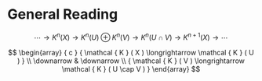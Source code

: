 # General Reading



$$
\cdots \rightarrow K ^ { n } ( X ) \rightarrow K ^ { n } ( U ) \oplus K ^ { n } ( V ) \rightarrow K ^ { n } ( U \cap V ) \rightarrow K ^ { n + 1 } ( X ) \rightarrow \cdots
$$


$$
\begin{array} { c } { \mathcal { K } ( X ) \longrightarrow \mathcal { K } ( U ) } \\ 
\downarrow & \downarrow \\ 
{ \mathcal { K } ( V ) \longrightarrow \mathcal { K } ( U \cap V ) } \end{array}
$$